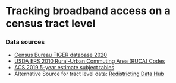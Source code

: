 # Tracking broadband access on a census tract level

### Data sources

- [Census Bureau TIGER database 2020](https://www2.census.gov/geo/tiger/TIGER2020/TRACT/)
- [USDA ERS 2010 Rural-Urban Commuting Area (RUCA) Codes](https://www.ers.usda.gov/data-products/rural-urban-commuting-area-codes/documentation/)
- [ACS 2019 5-year estimate subject tables](https://www.census.gov/acs/www/data/data-tables-and-tools/subject-tables/)
- Alternative Source for tract level data: [Redistricting Data Hub](https://redistrictingdatahub.org/)
